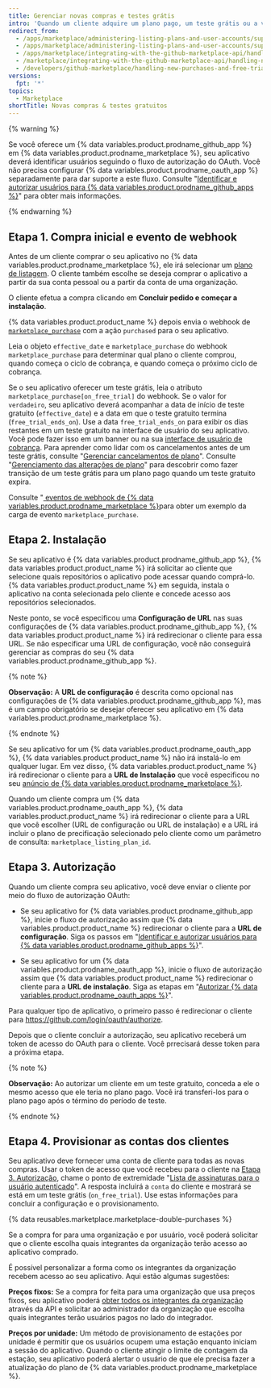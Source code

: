 ```yaml
---
title: Gerenciar novas compras e testes grátis
intro: 'Quando um cliente adquire um plano pago, um teste grátis ou a versão gratuita do seu aplicativo do {% data variables.product.prodname_marketplace %}, você receberá o evento [`marketplace_purchase`](/marketplace/integrating-with-the-github-marketplace-api/github-marketplace-webhook-events) com a ação `comprado`, que inicia o fluxo de compra.'
redirect_from:
  - /apps/marketplace/administering-listing-plans-and-user-accounts/supporting-purchase-plans-for-github-apps/
  - /apps/marketplace/administering-listing-plans-and-user-accounts/supporting-purchase-plans-for-oauth-apps/
  - /apps/marketplace/integrating-with-the-github-marketplace-api/handling-new-purchases-and-free-trials/
  - /marketplace/integrating-with-the-github-marketplace-api/handling-new-purchases-and-free-trials
  - /developers/github-marketplace/handling-new-purchases-and-free-trials
versions:
  fpt: '*'
topics:
  - Marketplace
shortTitle: Novas compras & testes gratuitos
---
```


{% warning %}

Se você oferece um {% data variables.product.prodname_github_app %} em {% data variables.product.prodname_marketplace %}, seu aplicativo deverá identificar usuários seguindo o fluxo de autorização do OAuth. Você não precisa configurar {% data variables.product.prodname_oauth_app %} separadamente para dar suporte a este fluxo. Consulte "[Identificar e autorizar usuários para {% data variables.product.prodname_github_apps %}](/apps/building-github-apps/identifying-and-authorizing-users-for-github-apps/)" para obter mais informações.

{% endwarning %}

## Etapa 1. Compra inicial e evento de webhook

Antes de um cliente comprar o seu aplicativo no {% data variables.product.prodname_marketplace %}, ele irá selecionar um [plano de listagem](/marketplace/selling-your-app/github-marketplace-pricing-plans/). O cliente também escolhe se deseja comprar o aplicativo a partir da sua conta pessoal ou a partir da conta de uma organização.

O cliente efetua a compra clicando em **Concluir pedido e começar a instalação**.

{% data variables.product.product_name %} depois envia o webhook de [`marketplace_purchase`](/webhooks/event-payloads/#marketplace_purchase) com a ação `purchased` para o seu aplicativo.

Leia o objeto `effective_date` e `marketplace_purchase` do webhook `marketplace_purchase` para determinar qual plano o cliente comprou, quando começa o ciclo de cobrança, e quando começa o próximo ciclo de cobrança.

Se o seu aplicativo oferecer um teste grátis, leia o atributo `marketplace_purchase[on_free_trial]` do webhook. Se o valor for `verdadeiro`, seu aplicativo deverá acompanhar a data de início de teste gratuito (`effective_date`) e a data em que o teste gratuito termina (`free_trial_ends_on`). Use a data `free_trial_ends_on` para exibir os dias restantes em um teste gratuito na interface de usuário do seu aplicativo. Você pode fazer isso em um banner ou na sua [interface de usuário de cobrança](/marketplace/selling-your-app/billing-customers-in-github-marketplace/#providing-billing-services-in-your-apps-ui). Para aprender como lidar com os cancelamentos antes de um teste grátis, consulte "[Gerenciar cancelamentos de plano](/developers/github-marketplace/handling-plan-cancellations)". Consulte "[Gerenciamento das alterações de plano](/developers/github-marketplace/handling-plan-changes)" para descobrir como fazer transição de um teste grátis para um plano pago quando um teste gratuito expira.

Consulte "[ eventos de webhook de {% data variables.product.prodname_marketplace %}](/marketplace/integrating-with-the-github-marketplace-api/github-marketplace-webhook-events/)para obter um exemplo da carga de evento `marketplace_purchase`.

## Etapa 2. Instalação

Se seu aplicativo é {% data variables.product.prodname_github_app %}, {% data variables.product.product_name %} irá solicitar ao cliente que selecione quais repositórios o aplicativo pode acessar quando comprá-lo. {% data variables.product.product_name %} em seguida, instala o aplicativo na conta selecionada pelo cliente e concede acesso aos repositórios selecionados.

Neste ponto, se você especificou uma **Configuração de URL** nas suas configurações de {% data variables.product.prodname_github_app %}, {% data variables.product.product_name %} irá redirecionar o cliente para essa URL. Se não especificar uma URL de configuração, você não conseguirá gerenciar as compras do seu {% data variables.product.prodname_github_app %}.

{% note %}

**Observação:** A **URL de configuração** é descrita como opcional nas configurações de {% data variables.product.prodname_github_app %}, mas é um campo obrigatório se desejar oferecer seu aplicativo em {% data variables.product.prodname_marketplace %}.

{% endnote %}

Se seu aplicativo for um {% data variables.product.prodname_oauth_app %}, {% data variables.product.product_name %} não irá instalá-lo em qualquer lugar. Em vez disso, {% data variables.product.product_name %} irá redirecionar o cliente para a **URL de Instalação** que você especificou no seu [ anúncio de {% data variables.product.prodname_marketplace %}](/marketplace/listing-on-github-marketplace/writing-github-marketplace-listing-descriptions/#listing-urls).

Quando um cliente compra um {% data variables.product.prodname_oauth_app %}, {% data variables.product.product_name %} irá redirecionar o cliente para a URL que você escolher (URL de configuração ou URL de instalação) e a URL irá incluir o plano de precificação selecionado pelo cliente como um parâmetro de consulta: `marketplace_listing_plan_id`.

## Etapa 3. Autorização

Quando um cliente compra seu aplicativo, você deve enviar o cliente por meio do fluxo de autorização OAuth:

* Se seu aplicativo for {% data variables.product.prodname_github_app %}, inicie o fluxo de autorização assim que {% data variables.product.product_name %} redirecionar o cliente para a **URL de configuração**. Siga os passos em "[Identificar e autorizar usuários para {% data variables.product.prodname_github_apps %}](/apps/building-github-apps/identifying-and-authorizing-users-for-github-apps/)".

* Se seu aplicativo for um {% data variables.product.prodname_oauth_app %}, inicie o fluxo de autorização assim que {% data variables.product.product_name %} redirecionar o cliente para a **URL de instalação**. Siga as etapas em "[Autorizar {% data variables.product.prodname_oauth_apps %}](/apps/building-oauth-apps/authorizing-oauth-apps/)".

Para qualquer tipo de aplicativo, o primeiro passo é redirecionar o cliente para https://github.com/login/oauth/authorize.

Depois que o cliente concluir a autorização, seu aplicativo receberá um token de acesso do OAuth para o cliente. Você prrecisará desse token para a próxima etapa.

{% note %}

**Observação:** Ao autorizar um cliente em um teste gratuito, conceda a ele o mesmo acesso que ele teria no plano pago.  Você irá transferi-los para o plano pago após o término do período de teste.

{% endnote %}

## Etapa 4. Provisionar as contas dos clientes

Seu aplicativo deve fornecer uma conta de cliente para todas as novas compras. Usar o token de acesso que você recebeu para o cliente na [Etapa 3. Autorização](#step-3-authorization), chame o ponto de extremidade "[Lista de assinaturas para o usuário autenticado](/rest/reference/apps#list-subscriptions-for-the-authenticated-user)". A resposta incluirá a `conta` do cliente e mostrará se está em um teste grátis (`on_free_trial`). Use estas informações para concluir a configuração e o provisionamento.

{% data reusables.marketplace.marketplace-double-purchases %}

Se a compra for para uma organização e por usuário, você poderá solicitar que o cliente escolha quais integrantes da organização terão acesso ao aplicativo comprado.

É possível personalizar a forma como os integrantes da organização recebem acesso ao seu aplicativo. Aqui estão algumas sugestões:

**Preços fixos:** Se a compra for feita para uma organização que usa preços fixos, seu aplicativo poderá [obter todos os integrantes da organização](/rest/reference/orgs#list-organization-members) através da API e solicitar ao administrador da organização que escolha quais integrantes terão usuários pagos no lado do integrador.

**Preços por unidade:** Um método de provisionamento de estações por unidade é permitir que os usuários ocupem uma estação enquanto iniciam a sessão do aplicativo. Quando o cliente atingir o limite de contagem da estação, seu aplicativo poderá alertar o usuário de que ele precisa fazer a atualização do plano de {% data variables.product.prodname_marketplace %}.
